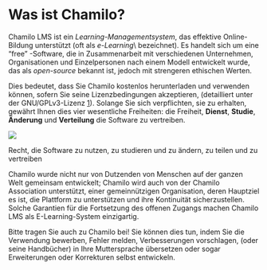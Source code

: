 # Was ist Chamilo?

Chamilo LMS ist ein _Learning-Managementsystem_, das effektive Online-Bildung unterstützt \(oft als _e-Learning_\ bezeichnet). Es handelt sich um eine “free” -Software, die in Zusammenarbeit mit verschiedenen Unternehmen, Organisationen und Einzelpersonen nach einem Modell entwickelt wurde, das als _open-source_ bekannt ist, jedoch mit strengeren ethischen Werten.

Dies bedeutet, dass Sie Chamilo kostenlos herunterladen und verwenden können, sofern Sie seine Lizenzbedingungen akzeptieren, \(detailliert unter der GNU/GPLv3-Lizenz [1](http://www.gnu.org/licenses/quick-guide-gplv3.html)\). Solange Sie sich verpflichten, sie zu erhalten, gewährt Ihnen dies vier wesentliche Freiheiten: die Freiheit, **Dienst**, **Studie**, **Änderung** und **Verteilung** die Software zu vertreiben.

![](../../.gitbook/assets/images268%20%288%29.png)

Recht, die Software zu nutzen, zu studieren und zu ändern, zu teilen und zu vertreiben

Chamilo wurde nicht nur von Dutzenden von Menschen auf der ganzen Welt gemeinsam entwickelt; Chamilo wird auch von der Chamilo Association unterstützt, einer gemeinnützigen Organisation, deren Hauptziel es ist, die Plattform zu unterstützen und ihre Kontinuität sicherzustellen. Solche Garantien für die Fortsetzung des offenen Zugangs machen Chamilo LMS als E-Learning-System einzigartig.

Bitte tragen Sie auch zu Chamilo bei! Sie können dies tun, indem Sie die Verwendung bewerben, Fehler melden, Verbesserungen vorschlagen, \(oder seine Handbücher\) in Ihre Muttersprache übersetzen oder sogar Erweiterungen oder Korrekturen selbst entwickeln.
